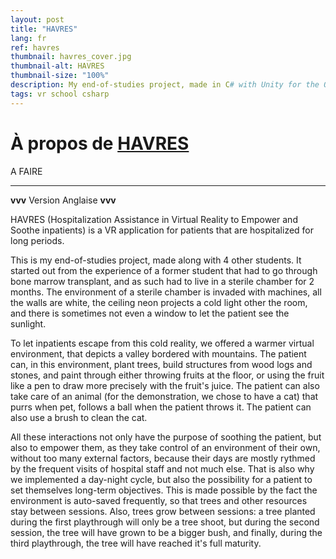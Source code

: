 ```yaml
---
layout: post
title: "HAVRES"
lang: fr
ref: havres
thumbnail: havres_cover.jpg
thumbnail-alt: HAVRES
thumbnail-size: "100%"
description: My end-of-studies project, made in C# with Unity for the Occulus Quest VR headset.
tags: vr school csharp
---
```


# À propos de [HAVRES](https://github.com/pitchinpingouin/HAVRES)

A FAIRE

--------

**vvv** Version Anglaise **vvv**

HAVRES (Hospitalization Assistance in Virtual Reality to Empower and Soothe inpatients) is a VR application for patients that are hospitalized for long periods.

This is my end-of-studies project, made along with 4 other students. It started out from the experience of a former student that had to go through bone marrow transplant, and as such had to live in a sterile chamber for 2 months. The environment of a sterile chamber is invaded with machines, all the walls are white, the ceiling neon projects a cold light other the room, and there is sometimes not even a window to let the patient see the sunlight. 

To let inpatients escape from this cold reality, we offered a warmer virtual environment, that depicts a valley bordered with mountains. The patient can, in this environment, plant trees, build structures from wood logs and stones, and paint through either throwing fruits at the floor, or using the fruit like a pen to draw more precisely with the fruit's juice. The patient can also take care of an animal (for the demonstration, we chose to have a cat) that purrs when pet, follows a ball when the patient throws it. The patient can also use a brush to clean the cat. 

All these interactions not only have the purpose of soothing the patient, but also to empower them, as they take control of an environment of their own, without too many external factors, because their days are mostly rythmed by the frequent visits of hospital staff and not much else. That is also why we implemented a day-night cycle, but also the possibility for a patient to set themselves long-term objectives. This is made possible by the fact the environment is auto-saved frequently, so that trees and other resources stay between sessions. Also, trees grow between sessions: a tree planted during the first playthrough will only be a tree shoot, but during the second session, the tree will have grown to be a bigger bush, and finally, during the third playthrough, the tree will have reached it's full maturity.


